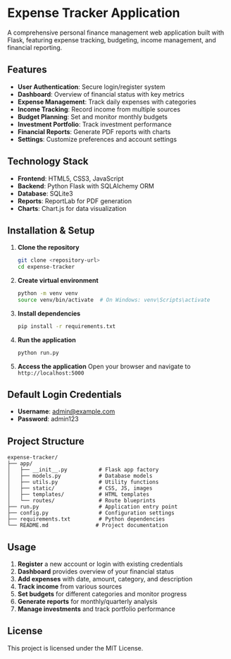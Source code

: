 # Expense Tracker Application

A comprehensive personal finance management web application built with Flask, featuring expense tracking, budgeting, income management, and financial reporting.

## Features

- **User Authentication**: Secure login/register system
- **Dashboard**: Overview of financial status with key metrics
- **Expense Management**: Track daily expenses with categories
- **Income Tracking**: Record income from multiple sources
- **Budget Planning**: Set and monitor monthly budgets
- **Investment Portfolio**: Track investment performance
- **Financial Reports**: Generate PDF reports with charts
- **Settings**: Customize preferences and account settings

## Technology Stack

- **Frontend**: HTML5, CSS3, JavaScript
- **Backend**: Python Flask with SQLAlchemy ORM
- **Database**: SQLite3
- **Reports**: ReportLab for PDF generation
- **Charts**: Chart.js for data visualization

## Installation & Setup

1. **Clone the repository**
   ```bash
   git clone <repository-url>
   cd expense-tracker
   ```

2. **Create virtual environment**
   ```bash
   python -m venv venv
   source venv/bin/activate  # On Windows: venv\Scripts\activate
   ```

3. **Install dependencies**
   ```bash
   pip install -r requirements.txt
   ```

4. **Run the application**
   ```bash
   python run.py
   ```

5. **Access the application**
   Open your browser and navigate to `http://localhost:5000`

## Default Login Credentials

- **Username**: admin@example.com
- **Password**: admin123

## Project Structure

```
expense-tracker/
├── app/
│   ├── __init__.py          # Flask app factory
│   ├── models.py            # Database models
│   ├── utils.py             # Utility functions
│   ├── static/              # CSS, JS, images
│   ├── templates/           # HTML templates
│   └── routes/              # Route blueprints
├── run.py                   # Application entry point
├── config.py                # Configuration settings
├── requirements.txt         # Python dependencies
└── README.md               # Project documentation
```

## Usage

1. **Register** a new account or login with existing credentials
2. **Dashboard** provides overview of your financial status
3. **Add expenses** with date, amount, category, and description
4. **Track income** from various sources
5. **Set budgets** for different categories and monitor progress
6. **Generate reports** for monthly/quarterly analysis
7. **Manage investments** and track portfolio performance

## License

This project is licensed under the MIT License.
